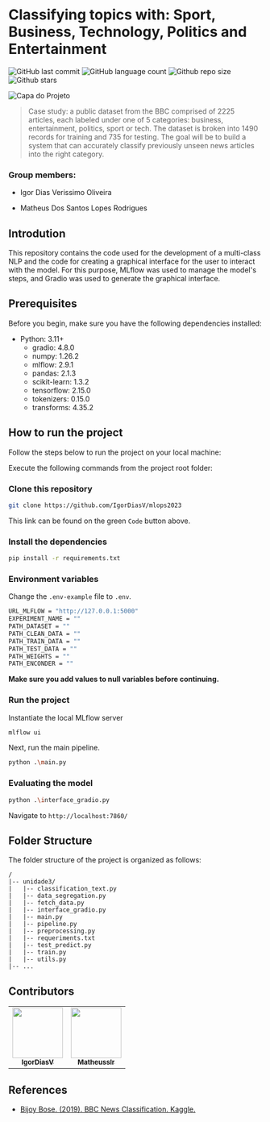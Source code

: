 # Classifying topics with: Sport, Business, Technology, Politics and Entertainment

<!-- Shields Exemplo, existem N diferentes shield em https://shields.io/ -->
![GitHub last commit](https://img.shields.io/github/last-commit/IgorDiasV/mlops2023)
![GitHub language count](https://img.shields.io/github/languages/count/IgorDiasV/mlops2023)
![Github repo size](https://img.shields.io/github/repo-size/IgorDiasV/mlops2023)
![Github stars](https://img.shields.io/github/stars/IgorDiasV/mlops2023?style=social)

![Capa do Projeto](https://pbs.twimg.com/media/E7ktoEvX0AsJpXO.png)

> Case study: a public dataset from the BBC comprised of 2225 articles, each labeled under one of 5 categories: business, entertainment, politics, sport or tech. The dataset is broken into 1490 records for training and 735 for testing. The goal will be to build a system that can accurately classify previously unseen news articles into the right category.


### Group members:
- Igor Dias Verissimo Oliveira

- Matheus Dos Santos Lopes Rodrigues

## Introdution

This repository contains the code used for the development of a multi-class NLP and the code for creating a graphical interface for the user to interact with the model. For this purpose, MLflow was used to manage the model's steps, and Gradio was used to generate the graphical interface.

## Prerequisites

Before you begin, make sure you have the following dependencies installed:

- Python: 3.11+
    - gradio: 4.8.0
    - numpy: 1.26.2
    - mlflow: 2.9.1
    - pandas: 2.1.3
    - scikit-learn: 1.3.2
    - tensorflow: 2.15.0
    - tokenizers: 0.15.0
    - transforms: 4.35.2

## How to run the project

Follow the steps below to run the project on your local machine:

Execute the following commands from the project root folder:

### Clone this repository

```bash
git clone https://github.com/IgorDiasV/mlops2023
```

This link can be found on the green `Code` button above.

### Install the dependencies

```bash
pip install -r requirements.txt
```

### Environment variables

Change the `.env-example` file to `.env`.

```bash
URL_MLFLOW = "http://127.0.0.1:5000"
EXPERIMENT_NAME = ""
PATH_DATASET = ""
PATH_CLEAN_DATA = ""
PATH_TRAIN_DATA = ""
PATH_TEST_DATA = ""
PATH_WEIGHTS = ""
PATH_ENCONDER = ""
```

**Make sure you add values to null variables before continuing.**

### Run the project

Instantiate the local MLflow server
```bash
mlflow ui
```
Next, run the main pipeline. 

```bash
python .\main.py
```

### Evaluating the model

```bash
python .\interface_gradio.py
```
Navigate to `http://localhost:7860/`

## Folder Structure

The folder structure of the project is organized as follows:

```text
/
|-- unidade3/
|   |-- classification_text.py
|   |-- data_segregation.py
|   |-- fetch_data.py
|   |-- interface_gradio.py
|   |-- main.py
|   |-- pipeline.py
|   |-- preprocessing.py
|   |-- requeriments.txt
|   |-- test_predict.py
|   |-- train.py
|   |-- utils.py
|-- ...
```

## Contributors

<table>
  <tr>
    <td align="center">
      <a href="https://github.com/IgorDiasV">
        <img src="https://github.com/IgorDiasV.png" width="100px">
        <br>
        <sub>
          <b>IgorDiasV</b>
        </sub>
      </a>
    </td>
    <td align="center">
      <a href="https://github.com/matheusslr">
        <img src="https://github.com/matheusslr.png" width="100px">
        <br>
        <sub>
          <b>Matheusslr</b>
        </sub>
      </a>
    </td>
  </tr>
</table>

## References

- [Bijoy Bose. (2019). BBC News Classification. Kaggle.](https://www.kaggle.com/c/learn-ai-bbc/overview)

